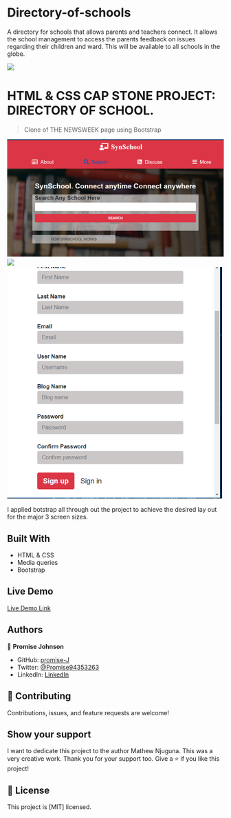 # Directory-of-schools
A directory for schools that allows parents and teachers connect. It allows the school management to access the parents feedback on issues regarding their children and ward. This will be available to all schools in the globe.

![](https://img.shields.io/badge/Microverse-blueviolet)

# HTML & CSS CAP STONE PROJECT: DIRECTORY OF SCHOOL.

> Clone of THE NEWSWEEK page using Bootstrap

<img src="images/syn1.png" width="700">
<img src="images/syn2.PNG.png" width="600">
<img src="images/syn3.PNG" width="500">

I applied botstrap all through out the project to achieve the desired lay out for the major 3 screen sizes.

## Built With

- HTML & CSS
- Media queries
- Bootstrap

## Live Demo

[Live Demo Link](https://promise-j.github.io/Directory-of-school/)

## Authors

👤 **Promise Johnson**

- GitHub: [promise-J](https://github.com/promise-J)
- Twitter: [@Promise94353263](https://twitter.com/Promise94353263)
- LinkedIn: [LinkedIn](https://www.linkedin.com/in/promise-chiemela-788887142)

## 🤝 Contributing

Contributions, issues, and feature requests are welcome!

## Show your support
I want to dedicate this project to the author Mathew Njuguna. This was a very creative work. Thank you for your support too.
Give a ⭐️ if you like this project!

## 📝 License

This project is [MIT] licensed.
